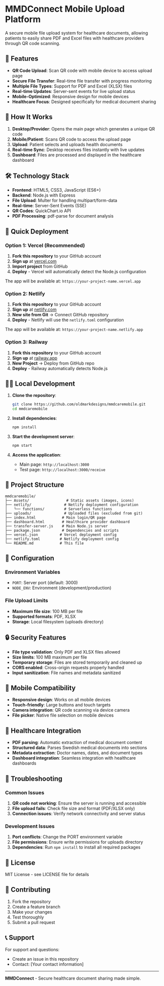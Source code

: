 # MMDConnect Mobile Upload Platform

A secure mobile file upload system for healthcare documents, allowing patients to easily share PDF and Excel files with healthcare providers through QR code scanning.

## 🚀 Features

- **QR Code Upload**: Scan QR code with mobile device to access upload page
- **Secure File Transfer**: Real-time file transfer with progress monitoring
- **Multiple File Types**: Support for PDF and Excel (XLSX) files
- **Real-time Updates**: Server-sent events for live upload status
- **Mobile-Optimized**: Responsive design for mobile devices
- **Healthcare Focus**: Designed specifically for medical document sharing

## 📱 How It Works

1. **Desktop/Provider**: Opens the main page which generates a unique QR code
2. **Mobile/Patient**: Scans QR code to access the upload page
3. **Upload**: Patient selects and uploads health documents
4. **Real-time Sync**: Desktop receives files instantly with live updates
5. **Dashboard**: Files are processed and displayed in the healthcare dashboard

## 🛠️ Technology Stack

- **Frontend**: HTML5, CSS3, JavaScript (ES6+)
- **Backend**: Node.js with Express
- **File Upload**: Multer for handling multipart/form-data
- **Real-time**: Server-Sent Events (SSE)
- **QR Codes**: QuickChart.io API
- **PDF Processing**: pdf-parse for document analysis

## 🚀 Quick Deployment

### Option 1: Vercel (Recommended)

1. **Fork this repository** to your GitHub account
2. **Sign up** at [vercel.com](https://vercel.com)
3. **Import project** from GitHub
4. **Deploy** - Vercel will automatically detect the Node.js configuration

The app will be available at: `https://your-project-name.vercel.app`

### Option 2: Netlify

1. **Fork this repository** to your GitHub account
2. **Sign up** at [netlify.com](https://netlify.com)
3. **New site from Git** → Connect GitHub repository
4. **Deploy** - Netlify will use the `netlify.toml` configuration

The app will be available at: `https://your-project-name.netlify.app`

### Option 3: Railway

1. **Fork this repository** to your GitHub account
2. **Sign up** at [railway.app](https://railway.app)
3. **New Project** → Deploy from GitHub repo
4. **Deploy** - Railway automatically detects Node.js

## 🏃‍♂️ Local Development

1. **Clone the repository**:
   ```bash
   git clone https://github.com/oldmarkdesigns/mmdcaremobile.git
   cd mmdcaremobile
   ```

2. **Install dependencies**:
   ```bash
   npm install
   ```

3. **Start the development server**:
   ```bash
   npm start
   ```

4. **Access the application**:
   - Main page: `http://localhost:3000`
   - Test page: `http://localhost:3000/receive`

## 📁 Project Structure

```
mmdcaremobile/
├── Assets/                 # Static assets (images, icons)
├── netlify/               # Netlify deployment configuration
│   └── functions/         # Serverless functions
├── uploads/               # Uploaded files (excluded from git)
├── index.html            # Main login/QR page
├── dashboard.html        # Healthcare provider dashboard
├── transfer-server.js    # Main Node.js server
├── package.json          # Dependencies and scripts
├── vercel.json          # Vercel deployment config
├── netlify.toml         # Netlify deployment config
└── README.md            # This file
```

## 🔧 Configuration

### Environment Variables

- `PORT`: Server port (default: 3000)
- `NODE_ENV`: Environment (development/production)

### File Upload Limits

- **Maximum file size**: 100 MB per file
- **Supported formats**: PDF, XLSX
- **Storage**: Local filesystem (uploads directory)

## 🔒 Security Features

- **File type validation**: Only PDF and XLSX files allowed
- **Size limits**: 100 MB maximum per file
- **Temporary storage**: Files are stored temporarily and cleaned up
- **CORS enabled**: Cross-origin requests properly handled
- **Input sanitization**: File names and metadata sanitized

## 📱 Mobile Compatibility

- **Responsive design**: Works on all mobile devices
- **Touch-friendly**: Large buttons and touch targets
- **Camera integration**: QR code scanning via device camera
- **File picker**: Native file selection on mobile devices

## 🏥 Healthcare Integration

- **PDF parsing**: Automatic extraction of medical document content
- **Structured data**: Parses Swedish medical documents into sections
- **Metadata extraction**: Doctor names, dates, and document types
- **Dashboard integration**: Seamless integration with healthcare dashboards

## 🐛 Troubleshooting

### Common Issues

1. **QR code not working**: Ensure the server is running and accessible
2. **File upload fails**: Check file size and format (PDF/XLSX only)
3. **Connection issues**: Verify network connectivity and server status

### Development Issues

1. **Port conflicts**: Change the PORT environment variable
2. **File permissions**: Ensure write permissions for uploads directory
3. **Dependencies**: Run `npm install` to install all required packages

## 📄 License

MIT License - see LICENSE file for details

## 🤝 Contributing

1. Fork the repository
2. Create a feature branch
3. Make your changes
4. Test thoroughly
5. Submit a pull request

## 📞 Support

For support and questions:
- Create an issue in this repository
- Contact: [Your contact information]

---

**MMDConnect** - Secure healthcare document sharing made simple.